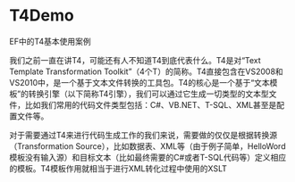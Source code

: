 # T4Demo
EF中的T4基本使用案例

我们之前一直在讲T4，可能还有人不知道T4到底代表什么。T4是对“Text Template Transformation Toolkit”（4个T）的简称。T4直接包含在VS2008和VS2010中，是一个基于文本文件转换的工具包。T4的核心是一个基于“文本模板”的转换引擎（以下简称T4引擎），我们可以通过它生成一切类型的文本型文件，比如我们常用的代码文件类型包括：C#、VB.NET、T-SQL、XML甚至是配置文件等。

对于需要通过T4来进行代码生成工作的我们来说，需要做的仅仅是根据转换源（Transformation Source），比如数据表、XML等（由于例子简单，HelloWord模板没有输入源）和目标文本（比如最终需要的C#或者T-SQL代码等）定义相应的模板。T4模板作用就相当于进行XML转化过程中使用的XSLT
